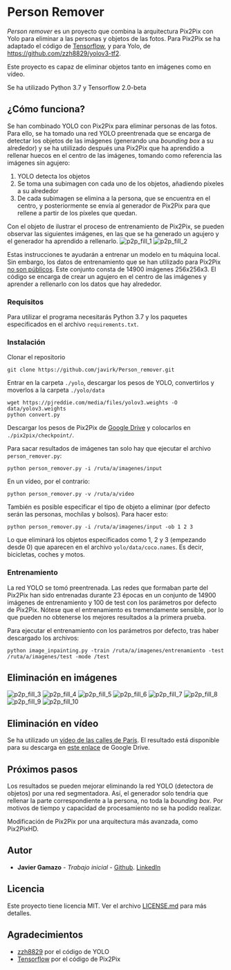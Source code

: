 # Person Remover

_Person remover_ es un proyecto que combina la arquitectura Pix2Pix con Yolo para eliminar a las personas y objetos de 
las fotos. Para Pix2Pix se ha adaptado el código de [Tensorflow](https://www.tensorflow.org/beta/tutorials/generative/pix2pix), y
para Yolo, de https://github.com/zzh8829/yolov3-tf2.

Este proyecto es capaz de eliminar objetos tanto en imágenes como en vídeo.

Se ha utilizado Python 3.7 y Tensorflow 2.0-beta


## ¿Cómo funciona?

Se han combinado YOLO con Pix2Pix para eliminar personas de las fotos. Para ello, se ha tomado una red YOLO preentrenada
que se encarga de detectar los objetos de las imágenes (generando una _bounding box_ a su alrededor) y se ha utiilizado después 
una Pix2Pix que ha aprendido a rellenar huecos en el centro de las imágenes, tomando como referencia las imágenes sin agujero:
1. YOLO detecta los objetos
2. Se toma una subimagen con cada uno de los objetos, añadiendo píxeles a su alrededor
3. De cada subimagen se elimina a la persona, que se encuentra en el centro, y posteriormente se envía al generador de Pix2Pix para 
que rellene a partir de los píxeles que quedan.

Con el objeto de ilustrar el proceso de entrenamiento de Pix2Pix, se pueden observar las siguientes imágenes, en las que
se ha generado un agujero y el generador ha aprendido a rellenarlo.
![p2p_fill_1](https://github.com/javirk/Person_remover/blob/master/images_readme/salida%2023_0.png)
![p2p_fill_2](https://github.com/javirk/Person_remover/blob/master/images_readme/salida%200_0.png)

Estas instrucciones te ayudarán a entrenar un modelo en tu máquina local. Sin embargo, los datos de entrenamiento que se han utilizado
para Pix2Pix [no son públicos](http://graphics.cs.cmu.edu/projects/whatMakesParis/). Este conjunto consta de 14900 imágenes
256x256x3. El código se encarga de crear un agujero en el centro de las imágenes y aprender a rellenarlo con los datos
que hay alrededor.

### Requisitos

Para utilizar el programa necesitarás Python 3.7 y los paquetes especificados en el archivo `requirements.txt`.

### Instalación

Clonar el repositorio
```
git clone https://github.com/javirk/Person_remover.git
```
Entrar en la carpeta `./yolo`, descargar los pesos de YOLO, convertirlos y moverlos a la carpeta `./yolo/data`
```
wget https://pjreddie.com/media/files/yolov3.weights -O data/yolov3.weights
python convert.py
```
Descargar los pesos de Pix2Pix de [Google Drive](https://drive.google.com/open?id=19VsarMcYRNPLTDr6b6ABJyY8JUeBueL8) y
colocarlos en `./pix2pix/checkpoint/`.

Para sacar resultados de imágenes tan solo hay que ejecutar el archivo `person_remover.py`:
```
python person_remover.py -i /ruta/a/imagenes/input
``` 

En un vídeo, por el contrario:
```
python person_remover.py -v /ruta/a/video
``` 

También es posible especificar el tipo de objeto a eliminar (por defecto serán las personas, mochilas y bolsos). Para hacer
esto:
```
python person_remover.py -i /ruta/a/imagenes/input -ob 1 2 3
``` 

Lo que eliminará los objetos especificados como 1, 2 y 3 (empezando desde 0) que aparecen en el archivo `yolo/data/coco.names`.
Es decir, bicicletas, coches y motos.

### Entrenamiento

La red YOLO se tomó preentrenada. Las redes que formaban parte del Pix2Pix han sido entrenadas durante 23 épocas en un
conjunto de 14900 imágenes de entrenamiento y 100 de test con los parámetros por defecto de Pix2Pix. Nótese que el entrenamiento
es tremendamente sensible, por lo que pueden no obtenerse los mejores resultados a la primera prueba.

Para ejecutar el entrenamiento con los parámetros por defecto, tras haber descargado los archivos:
```
python image_inpainting.py -train /ruta/a/imagenes/entrenamiento -test /ruta/a/imagenes/test -mode /test
```

## Eliminación en imágenes

![p2p_fill_3](https://github.com/javirk/Person_remover/blob/master/images_readme/Imagen6.png)
![p2p_fill_4](https://github.com/javirk/Person_remover/blob/master/images_readme/Imagen7.png)
![p2p_fill_5](https://github.com/javirk/Person_remover/blob/master/images_readme/Imagen1.png)
![p2p_fill_6](https://github.com/javirk/Person_remover/blob/master/images_readme/Imagen2.png)
![p2p_fill_7](https://github.com/javirk/Person_remover/blob/master/images_readme/Imagen3.png)
![p2p_fill_8](https://github.com/javirk/Person_remover/blob/master/images_readme/Imagen4.png)
![p2p_fill_9](https://github.com/javirk/Person_remover/blob/master/images_readme/Imagen5.png)
![p2p_fill_10](https://github.com/javirk/Person_remover/blob/master/images_readme/Imagen8.png)


## Eliminación en vídeo

Se ha utilizado un [vídeo de las calles de París](https://www.youtube.com/watch?v=_dRjY9gMcxE). El resultado está disponible
para su descarga en [este enlace](https://drive.google.com/open?id=1V0i64yh_b3aTlijVbfNEtYNLFiy30QjQ) de Google Drive.

## Próximos pasos

Los resultados se pueden mejorar eliminando la red YOLO (detectora de objetos) por una red segmentadora. Así, el generador 
solo tendria que rellenar la parte correspondiente a la persona, no toda la _bounding box_. Por motivos de tiempo y capacidad
de procesamiento no se ha podido realizar.

Modificación de Pix2Pix por una arquitectura más avanzada, como Pix2PixHD.

## Autor

* **Javier Gamazo** - *Trabajo inicial* - [Github](https://github.com/javirk). [LinkedIn](https://www.linkedin.com/in/javier-gamazo-tejero/)

## Licencia

Este proyecto tiene licencia MIT. Ver el archivo [LICENSE.md](LICENSE.md) para más detalles.

## Agradecimientos

* [zzh8829](https://github.com/zzh8829/yolov3-tf2) por el código de YOLO
* [Tensorflow](https://www.tensorflow.org/) por el código de Pix2Pix